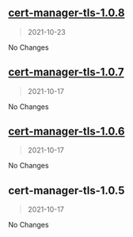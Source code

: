 
<a name="cert-manager-tls-1.0.8"></a>
## [cert-manager-tls-1.0.8](https://github.com/moopholo/helm-charts/compare/cert-manager-tls-1.0.7...cert-manager-tls-1.0.8)

> 2021-10-23

No Changes

<a name="cert-manager-tls-1.0.7"></a>
## [cert-manager-tls-1.0.7](https://github.com/moopholo/helm-charts/compare/cert-manager-tls-1.0.6...cert-manager-tls-1.0.7)

> 2021-10-17

No Changes

<a name="cert-manager-tls-1.0.6"></a>
## [cert-manager-tls-1.0.6](https://github.com/moopholo/helm-charts/compare/cert-manager-tls-1.0.5...cert-manager-tls-1.0.6)

> 2021-10-17

No Changes

<a name="cert-manager-tls-1.0.5"></a>
## cert-manager-tls-1.0.5

> 2021-10-17

No Changes
